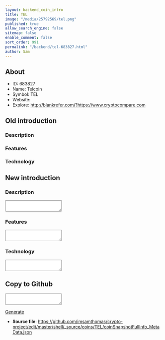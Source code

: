 ```yaml
---
layout: backend_coin_intro
title: TEL
image: "/media/25792569/tel.png"
published: true
allow_search_engine: false
sitemap: false
enable_comment: false
sort_order: 991
permalink: "/backend/tel-683827.html"
author: Sam
---
```


## About

- ID: 683827
- Name: Telcoin
- Symbol: TEL
- Website: 
- Explore: http://blankrefer.com/?https://www.cryptocompare.com


## Old introduction

### Description



### Features


### Technology




## New introduction


### Description
<textarea id="meta_description" name="description"></textarea>

### Features
<textarea id="meta_features" name="features"></textarea>

### Technology
<textarea id="meta_technology" name="technology"></textarea>


## Copy to Github

<textarea id="coinsnapshotfullinfo_metadata"></textarea>

<a href="#gen" onclick="generateMetaDatJson()">Generate</a>

- **Source file**: <a href="https://github.com/imsamthomas/crypto-project/edit/master/shell/_source/coins/TEL/coinSnapshotFullInfo_MetaData.json">https://github.com/imsamthomas/crypto-project/edit/master/shell/_source/coins/TEL/coinSnapshotFullInfo_MetaData.json</a>

